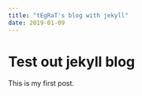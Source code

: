 ```yaml
---
title: "tEgRaT's blog with jekyll"
date: 2019-01-09
---
```

# Test out jekyll blog
This is my first post.
